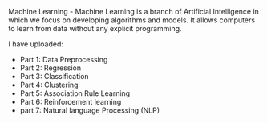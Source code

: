 Machine Learning - Machine Learning is a branch of Artificial Intelligence in which we focus on developing algorithms and models. It allows computers to learn from data without any explicit programming.

I have uploaded:
- Part 1: Data Preprocessing
- Part 2: Regression
- Part 3: Classification
- Part 4: Clustering
- Part 5: Association Rule Learning
- Part 6: Reinforcement learning
- part 7:  Natural language Processing (NLP)
